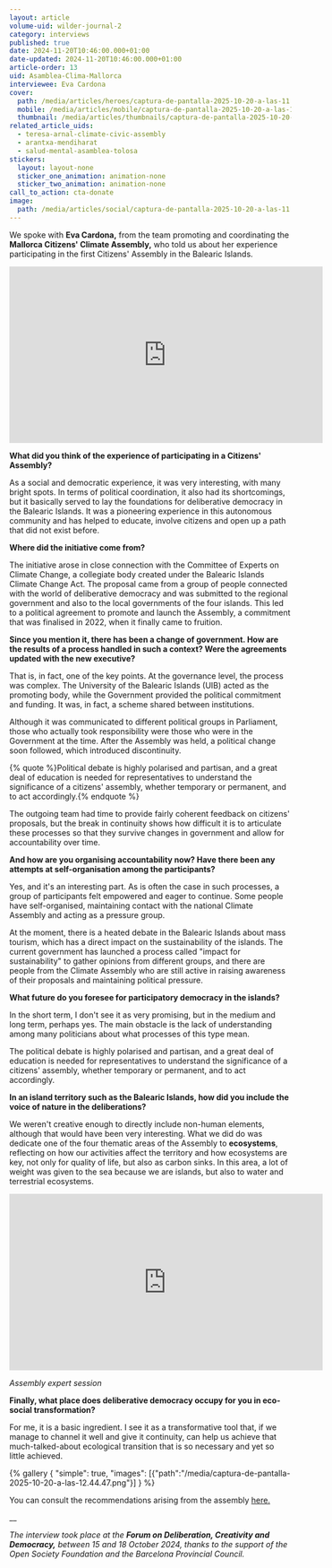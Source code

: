 ```yaml
---
layout: article
volume-uid: wilder-journal-2
category: interviews
published: true
date: 2024-11-20T10:46:00.000+01:00
date-updated: 2024-11-20T10:46:00.000+01:00
article-order: 13
uid: Asamblea-Clima-Mallorca
interviewee: Eva Cardona
cover:
  path: /media/articles/heroes/captura-de-pantalla-2025-10-20-a-las-11.09.42.png
  mobile: /media/articles/mobile/captura-de-pantalla-2025-10-20-a-las-11.09.42.png
  thumbnail: /media/articles/thumbnails/captura-de-pantalla-2025-10-20-a-las-11.09.42.png
related_article_uids:
  - teresa-arnal-climate-civic-assembly
  - arantxa-mendiharat
  - salud-mental-asamblea-tolosa
stickers:
  layout: layout-none
  sticker_one_animation: animation-none
  sticker_two_animation: animation-none
call_to_action: cta-donate
image:
  path: /media/articles/social/captura-de-pantalla-2025-10-20-a-las-11.09.42.png
---
```

We spoke with **Eva Cardona,** from the team promoting and coordinating the **Mallorca Citizens' Climate Assembly,** who told us about her experience participating in the first Citizens' Assembly in the Balearic Islands.

<iframe width="560" height="315" src="https://www.youtube.com/embed/KK0OaAZhXYo?si=3g3F7XLNPDpLBcQB" title="YouTube video player" frameborder="0" allow="accelerometer; autoplay; clipboard-write; encrypted-media; gyroscope; picture-in-picture; web-share" referrerpolicy="strict-origin-when-cross-origin" allowfullscreen></iframe>

**What did you think of the experience of participating in a Citizens' Assembly?**

As a social and democratic experience, it was very interesting, with many bright spots. In terms of political coordination, it also had its shortcomings, but it basically served to lay the foundations for deliberative democracy in the Balearic Islands. It was a pioneering experience in this autonomous community and has helped to educate, involve citizens and open up a path that did not exist before.

**Where did the initiative come from?**

The initiative arose in close connection with the Committee of Experts on Climate Change, a collegiate body created under the Balearic Islands Climate Change Act. The proposal came from a group of people connected with the world of deliberative democracy and was submitted to the regional government and also to the local governments of the four islands. This led to a political agreement to promote and launch the Assembly, a commitment that was finalised in 2022, when it finally came to fruition.

**Since you mention it, there has been a change of government. How are the results of a process handled in such a context? Were the agreements updated with the new executive?**

That is, in fact, one of the key points. At the governance level, the process was complex. The University of the Balearic Islands (UIB) acted as the promoting body, while the Government provided the political commitment and funding. It was, in fact, a scheme shared between institutions. 

Although it was communicated to different political groups in Parliament, those who actually took responsibility were those who were in the Government at the time. After the Assembly was held, a political change soon followed, which introduced discontinuity.

{% quote %}Political debate is highly polarised and partisan, and a great deal of education is needed for representatives to understand the significance of a citizens' assembly, whether temporary or permanent, and to act accordingly.{% endquote %}

The outgoing team had time to provide fairly coherent feedback on citizens' proposals, but the break in continuity shows how difficult it is to articulate these processes so that they survive changes in government and allow for accountability over time.

**And how are you organising accountability now? Have there been any attempts at self-organisation among the participants?**

Yes, and it's an interesting part. As is often the case in such processes, a group of participants felt empowered and eager to continue. Some people have self-organised, maintaining contact with the national Climate Assembly and acting as a pressure group. 

At the moment, there is a heated debate in the Balearic Islands about mass tourism, which has a direct impact on the sustainability of the islands. The current government has launched a process called "impact for sustainability" to gather opinions from different groups, and there are people from the Climate Assembly who are still active in raising awareness of their proposals and maintaining political pressure.

**What future do you foresee for participatory democracy in the islands?**

In the short term, I don't see it as very promising, but in the medium and long term, perhaps yes. The main obstacle is the lack of understanding among many politicians about what processes of this type mean. 

The political debate is highly polarised and partisan, and a great deal of education is needed for representatives to understand the significance of a citizens' assembly, whether temporary or permanent, and to act accordingly.

**In an island territory such as the Balearic Islands, how did you include the voice of nature in the deliberations?**

We weren't creative enough to directly include non-human elements, although that would have been very interesting. What we did do was dedicate one of the four thematic areas of the Assembly to **ecosystems**, reflecting on how our activities affect the territory and how ecosystems are key, not only for quality of life, but also as carbon sinks. In this area, a lot of weight was given to the sea because we are islands, but also to water and terrestrial ecosystems.

<iframe width="560" height="315" src="https://www.youtube.com/embed/O1o6j6WIRjo?si=9MPThXskGNNHbZJU" title="YouTube video player" frameborder="0" allow="accelerometer; autoplay; clipboard-write; encrypted-media; gyroscope; picture-in-picture; web-share" referrerpolicy="strict-origin-when-cross-origin" allowfullscreen></iframe>

*Assembly expert session*

**Finally, what place does deliberative democracy occupy for you in eco-social transformation?**

For me, it is a basic ingredient. I see it as a transformative tool that, if we manage to channel it well and give it continuity, can help us achieve that much-talked-about ecological transition that is so necessary and yet so little achieved.

{% gallery { "simple": true, "images": [{"path":"/media/captura-de-pantalla-2025-10-20-a-las-12.44.47.png"}] } %}

You can consult the recommendations arising from the assembly [here.](https://assembleapelclima.uib.es/files/2023/03/INFORME-DE-PROPUESTAS-.pdf)

__

*The interview took place at the **Forum on Deliberation, Creativity and Democracy,** between 15 and 18 October 2024, thanks to the support of the Open Society Foundation and the Barcelona Provincial Council.*
